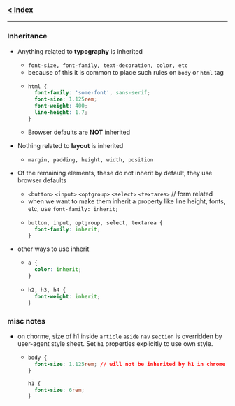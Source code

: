 ### [< Index](https://github.com/connectkushal/cssnotes/tree/main?tab=readme-ov-file#index)
---

### Inheritance

- Anything related to **typography** is inherited
  - `font-size, font-family, text-decoration, color, etc`
  - because of this it is common to place such rules on `body` or `html` tag
  - ```css
    html {
      font-family: 'some-font', sans-serif;
      font-size: 1.125rem;
      font-weight: 400;
      line-height: 1.7;
    }
    ```
  - Browser defaults are **NOT** inherited
    
- Nothing related to **layout** is inherited
  - `margin, padding, height, width, position`
     
- Of the remaining elements, these do not inherit by default, they use browser defaults
  - `<button>` `<input>` `<optgroup>` `<select>` `<textarea>` // form related
  - when we want to make them inherit a property like line height, fonts, etc, use `font-family: inherit;`
  - ```css
    button, input, optgroup, select, textarea {
      font-family: inherit;
    }
    ```
- other ways to use inherit
  - ```css
    a {
      color: inherit;
    }
    ```
  - ```css
    h2, h3, h4 {
      font-weight: inherit;
    }
    ```
### misc notes
- on chorme, size of h1 inside `article` `aside` `nav` `section` is overridden by user-agent style sheet. Set `h1` properties explicitly to use own style.
  - ```css
    body {
      font-size: 1.125rem; // will not be inherited by h1 in chrome
    }

    h1 {
      font-size: 6rem;
    }
    ```
